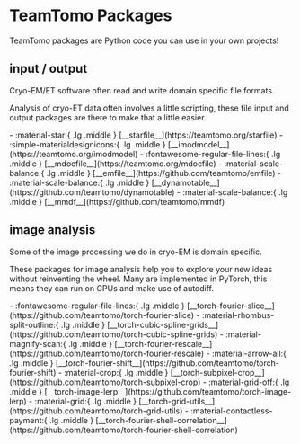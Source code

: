 # TeamTomo Packages

TeamTomo packages are Python code you can use in your own projects!

## input / output

Cryo-EM/ET software often read and write domain specific file formats. 

Analysis of cryo-ET data often involves a little scripting, these file input and output packages are there to make that a little easier.

<div class="grid cards" markdown>
-  :material-star:{ .lg .middle } [__starfile__](https://teamtomo.org/starfile)
-  :simple-materialdesignicons:{ .lg .middle } [__imodmodel__](https://teamtomo.org/imodmodel)
-  :fontawesome-regular-file-lines:{ .lg .middle } [__mdocfile__](https://teamtomo.org/mdocfile)
-  :material-scale-balance:{ .lg .middle } [__emfile__](https://github.com/teamtomo/emfile)
-  :material-scale-balance:{ .lg .middle } [__dynamotable__](https://github.com/teamtomo/dynamotable)
-  :material-scale-balance:{ .lg .middle } [__mmdf__](https://github.com/teamtomo/mmdf)
</div>

## image analysis

Some of the image processing we do in cryo-EM is domain specific. 

These packages for image analysis help you to explore your new ideas without reinventing the wheel. 
Many are implemented in PyTorch, this means they can run on GPUs and make use of autodiff.

<div class="grid cards" markdown>
-  :fontawesome-regular-file-lines:{ .lg .middle } [__torch-fourier-slice__](https://github.com/teamtomo/torch-fourier-slice)
-  :material-rhombus-split-outline:{ .lg .middle } [__torch-cubic-spline-grids__](https://github.com/teamtomo/torch-cubic-spline-grids)
-  :material-magnify-scan:{ .lg .middle } [__torch-fourier-rescale__](https://github.com/teamtomo/torch-fourier-rescale)
-  :material-arrow-all:{ .lg .middle } [__torch-fourier-shift__](https://github.com/teamtomo/torch-fourier-shift)
-  :material-crop:{ .lg .middle } [__torch-subpixel-crop__](https://github.com/teamtomo/torch-subpixel-crop)
-  :material-grid-off:{ .lg .middle } [__torch-image-lerp__](https://github.com/teamtomo/torch-image-lerp)
-  :material-grid:{ .lg .middle } [__torch-grid-utils__](https://github.com/teamtomo/torch-grid-utils)
-  :material-contactless-payment:{ .lg .middle } [__torch-fourier-shell-correlation__](https://github.com/teamtomo/torch-fourier-shell-correlation)
</div>

